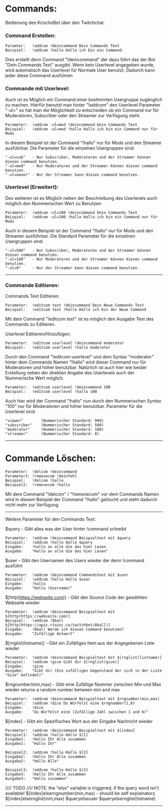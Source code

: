# Commands:
Bedienung des KirschnBot über den Twitchchat.

### Command Erstellen:
	Paramter:	!addcom !deincommand Dein Commands Text
	Beispiel:	!addcom !hallo Hallo ich bin ein Command.

Dies erstellt denn Command "!deincommand" der dazu führt das der Bot "Dein Commands Text" ausgibt.
Wenn kein Userlevel angegeben wurde, wird automatisch das Userlevel für Normale User benutzt.
Dadurch kann jeder diese Command ausführen


### Commande mit Userlevel:
Auch ist es Möglich ein Command einer bestimmten Usergruppe zugänglich zu machen.
Hierfür benutzt man hinter "!addcom" den Userlevel Parameter "-ul=" so hat man die Möglichkeit zu entscheiden ob ein Command nur für Moderatoren, Subscriber oder den Streamer zur Verfügung steht.

	Parameter:	!addcom -ul=mod !deincommand Dein Commands Text
	Beispiel:	!addcom -ul=mod !hallo Hallo ich bin ein Command nur für Mods

In diesem Beispiel ist der Command "!hallo" nur für Mods und den Streamer ausführbar.
Die Parameter für die einzelnen Usergruppen sind:

	"-ul=sub"	- Nur Subscriber, Moderatoren und der Streamer können diesen command benutzen.
	"-ul=mod"	- Nur Moderatoren und der Streamer können diesen command benutzen.
	"-ul=owner"	- Nur der Streamer kann diesen command benutzen.


### Userlevel (Erweitert):
Des weiteren ist es Möglich neben der Beschreibung des Userlevels auch möglich den Nummerischen Wert zu Benutzen

	Parameter:	!addcom -ul=100 !deincommand Dein Commands Text
	Beispiel:	!addcom -ul=100 !hallo Hallo ich bin ein Command nur für Mods

Auch in diesem Beispiel ist der Command "!hallo" nur für Mods und den Streamer ausführbar.
Die Standard Parameter für die einzelnen Usergruppen sind:

	"-ul=500"	- Nur Subscriber, Moderatoren und der Streamer können diesen command benutzen.
	"-ul=100"	- Nur Moderatoren und der Streamer können diesen command benutzen.
	"-ul=0"		- Nur der Streamer kann diesen command benutzen.

<hr>

### Commande Editieren:

Commands Text Editieren:

	Parameter:	!editcom text !deincommand Dein Neue Commands Text
	Beispiel:	!editcom text !hallo Hallo ich bin der Neue Command

Mit dem Command "!editcom text" ist es möglich den Ausgabe Text des Commands zu Editieren.

Userlevel Editieren/Hinzufügen:

	Parameter:	!editcom userlevel !deincommand moderator
	Beispiel:	!editcom userlevel !hallo moderator

Durch den Command "!editcom userlevel" und dem Syntax "moderator" hinter dem Commands Namen "!hallo" wird dieser Command nur für Moderatoren und höher benutzbar.
Natürlich ist auch hier wie beider Erstellung neben der direkten Angabe des Userlevels auch der Nummerische Wert möglich.

	Parameter:	!editcom userlevel !deincommand 100
	Beispiel:	!editcom userlevel !hallo 100

Auch hier wird der Command "!hallo" nun durch den Nummerischen Syntax "100" nur für Moderatoren und höher benutzbar.
Parameter für die Userlevel sind:

	"viewer"		(Nummerischer Standard: 999)
	"subscriber"	(Nummerischer Standard: 500)
	"moderator"		(Nummerischer Standard: 100)
	"streamer"		(Nummerischer Standard: 0)

<hr>

# Commande Löschen:
	Parameter:	!delcom !deincommand
	Parameter2:	!removecom !deinfehl
	Beispiel:	!delcom !hallo
	Beispiel2:	!removecom !hallo

Mit dem Command "!delcom" / "!removecom" vor dem Commands Namen wird in diesem Beispiel der Command "!hallo" gelöscht und steht dadurch nicht mehr zur Verfügung.

<hr>

Weitere Parameter für den Commands Text:

$query - Gibt alles was der User hinter !command schreibt

	Parameter:	!addcom !deincommand Beispieltext mit $query
	Beispiel: 	!addcom !hallo Hallo $query
	Eingabe:	!hallo an alle die das hier Lesen
	Ausgabe:	"Hallo an alle die das hier Lesen"

$user - Gibt den Usernamen des Users wieder der denn !command ausführt

	Parameter:	!addcom !deincommand Commandstext mit $user
	Beispiel: 	!addcom !hallo Hallo $user
	Eingabe:	!hallo
	Ausgabe:	"Hallo (Username)"

$[http(https://webseite.com)] - Gibt den Source Code der gewählten Webseite wieder

	Parameter:	!addcom !deincommand Beispieltext mit $[http(https://webseite.com)]
	Beispiel: 	!addcom !8ball $[http(https://apis.rtainc.co/twitchbot/8ball)]
	Eingabe:	!8ball Werde ich diesen Command benutzen?
	Ausgabe:	"Zufällige Antwort"

$[rnglist(listname)] - Gibt ein Zufälliges Item aus der Angegebenen Liste wieder

	Parameter:	!addcom !deincommand Beispieltext mit $[rnglist(listname)]
	Beispiel: 	!addcom !give Gibt dir $[rnglist(give)]
	Eingabe:	!give
	Ausgabe:	"Gibt dir (Ein zufälligen Gegenstand der sich in der Liste "Give" befindet)"

$rngnumber(min,max) - Gibt eine Zufällige Nummer zwischen Min und Max wieder returns a random number between min and max

	Parameter:	!addcom !deincommand Beispieltext mit $rngnumber(min,max)
	Beispiel: 	!addcom !dice Du Würfelst eine $rngnumber(1,6)
	Eingabe:	!dice
	Ausgabe:	"Du Würfelst eine (Zufällige Zahl zwischen 1 und 6)"

$[index] - Gibt ein Spezifisches Wort aus der Eingabe Nachricht wieder

	Parameter:	!addcom !deincommand Beispieltext mit $[index]
	Beispiel1: 	!addcom !hallo Hallo $[1]
	Eingabe1:	!Hallo Ihr Alle zusammen
	Ausgabe1:	"Hallo Ihr"

	Beispiel2: 	!addcom !hallo Hallo $[2]
	Eingabe2:	!Hallo Ihr Alle zusammen
	Ausgabe2:	"Hallo Alle"

	Beispiel3: 	!addcom !hallo Hallo $[3]
	Eingabe3:	!Hallo Ihr Alle zusammen
	Ausgabe3:	"Hallo zusammen"


//// TODO ////
NOTE: the "else" variable is triggered, if the query word isn't available!
$[index]elserngnumber(min,max) - should be self explainatory
$[index]elsernglist(min,max)
$queryelseuser
$queryelsernglist(listname)

<hr>
